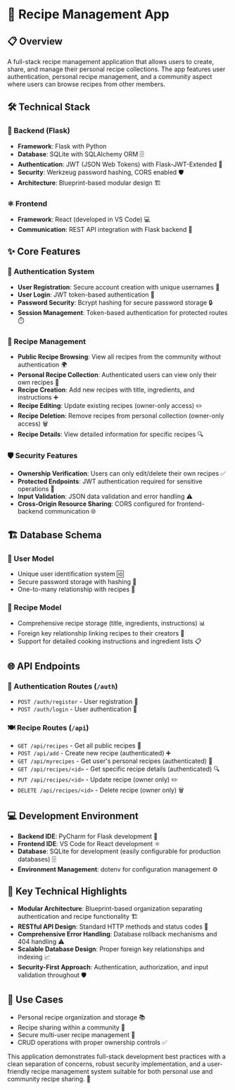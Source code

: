 # 🍳 Recipe Management App

## 📋 Overview
A full-stack recipe management application that allows users to create, share, and manage their personal recipe collections. The app features user authentication, personal recipe management, and a community aspect where users can browse recipes from other members.

## 🛠️ Technical Stack

### 🐍 Backend (Flask)
- **Framework**: Flask with Python
- **Database**: SQLite with SQLAlchemy ORM 🗄️
- **Authentication**: JWT (JSON Web Tokens) with Flask-JWT-Extended 🔐
- **Security**: Werkzeug password hashing, CORS enabled 🛡️
- **Architecture**: Blueprint-based modular design 🏗️

### ⚛️ Frontend
- **Framework**: React (developed in VS Code) 💻
- **Communication**: REST API integration with Flask backend 🔗

## ✨ Core Features

### 🔑 Authentication System
- **User Registration**: Secure account creation with unique usernames 📝
- **User Login**: JWT token-based authentication 🎫
- **Password Security**: Bcrypt hashing for secure password storage 🔒
- **Session Management**: Token-based authentication for protected routes ⏱️

### 📖 Recipe Management
- **Public Recipe Browsing**: View all recipes from the community without authentication 🌍
- **Personal Recipe Collection**: Authenticated users can view only their own recipes 👤
- **Recipe Creation**: Add new recipes with title, ingredients, and instructions ➕
- **Recipe Editing**: Update existing recipes (owner-only access) ✏️
- **Recipe Deletion**: Remove recipes from personal collection (owner-only access) 🗑️
- **Recipe Details**: View detailed information for specific recipes 🔍

### 🛡️ Security Features
- **Ownership Verification**: Users can only edit/delete their own recipes ✅
- **Protected Endpoints**: JWT authentication required for sensitive operations 🚪
- **Input Validation**: JSON data validation and error handling ⚠️
- **Cross-Origin Resource Sharing**: CORS configured for frontend-backend communication 🌐

## 🏗️ Database Schema

### 👤 User Model
- Unique user identification system 🆔
- Secure password storage with hashing 🔐
- One-to-many relationship with recipes 🔗

### 📝 Recipe Model
- Comprehensive recipe storage (title, ingredients, instructions) 📊
- Foreign key relationship linking recipes to their creators 🔗
- Support for detailed cooking instructions and ingredient lists 📋

## 🌐 API Endpoints

### 🔑 Authentication Routes (`/auth`)
- `POST /auth/register` - User registration 📝
- `POST /auth/login` - User authentication 🚪

### 🍽️ Recipe Routes (`/api`)
- `GET /api/recipes` - Get all public recipes 📖
- `POST /api/add` - Create new recipe (authenticated) ➕
- `GET /api/myrecipes` - Get user's personal recipes (authenticated) 👤
- `GET /api/recipes/<id>` - Get specific recipe details (authenticated) 🔍
- `PUT /api/recipes/<id>` - Update recipe (owner only) ✏️
- `DELETE /api/recipes/<id>` - Delete recipe (owner only) 🗑️

## 💻 Development Environment
- **Backend IDE**: PyCharm for Flask development 🐍
- **Frontend IDE**: VS Code for React development ⚛️
- **Database**: SQLite for development (easily configurable for production databases) 🗄️
- **Environment Management**: dotenv for configuration management ⚙️

## 🚀 Key Technical Highlights
- **Modular Architecture**: Blueprint-based organization separating authentication and recipe functionality 🏗️
- **RESTful API Design**: Standard HTTP methods and status codes 📡
- **Comprehensive Error Handling**: Database rollback mechanisms and 404 handling ⚠️
- **Scalable Database Design**: Proper foreign key relationships and indexing 📈
- **Security-First Approach**: Authentication, authorization, and input validation throughout 🛡️

## 🎯 Use Cases
- Personal recipe organization and storage 📚
- Recipe sharing within a community 👥
- Secure multi-user recipe management 🔐
- CRUD operations with proper ownership controls ✅

This application demonstrates full-stack development best practices with a clean separation of concerns, robust security implementation, and a user-friendly recipe management system suitable for both personal use and community recipe sharing. 🌟
